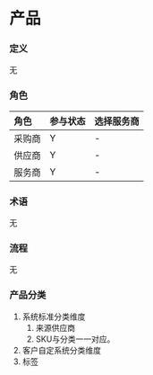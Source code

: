 # 产品

### 定义

无

### 角色

| 角色 | 参与状态 | 选择服务商 |
| :--- | :--- | :--- |
| 采购商 | Y | - |
| 供应商 | Y | - |
| 服务商 | Y | - |

### 术语

无

### 流程

无

### 产品分类

1. 系统标准分类维度
   1. 来源供应商
   2. SKU与分类一一对应。
2. 客户自定系统分类维度
3. 标签 



